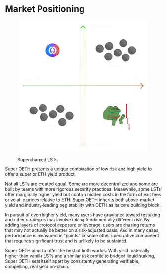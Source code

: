 # Market Positioning

<figure><img src="../../.gitbook/assets/matrix.png" alt=""><figcaption><p>Supercharged LSTs</p></figcaption></figure>

Super OETH presents a unique combination of low risk and high yield to offer a superior ETH yield product.

Not all LSTs are created equal. Some are more decentralized and some are built by teams with more rigorous security practices. Meanwhile, some LSTs offer marginally higher yield but contain hidden costs in the form of exit fees or volatile prices relative to ETH. Super OETH inherits both above-market yield and industry-leading peg stability with OETH as its core building block.

In pursuit of even higher yield, many users have gravitated toward restaking and other strategies that involve taking fundamentally different risk. By adding layers of protocol exposure or leverage, users are  chasing returns that may not actually be better on a risk-adjusted basis. And in many cases, performance is measured in "points" or some other speculative component that requires significant trust and is unlikely to be sustained.

Super OETH aims to offer the best of both worlds. With yield materially higher than vanilla LSTs and a similar risk profile to bridged liquid staking, Super OETH sets itself apart by consistently generating verifiable, compelling, real yield on-chain.
